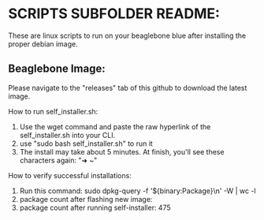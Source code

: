 # SCRIPTS SUBFOLDER README:

These are linux scripts to run on your beaglebone blue after installing the proper debian image.

## Beaglebone Image:
Please navigate to the "releases" tab of this github to download the latest image.

How to run self_installer.sh:
1) Use the wget command and paste the raw hyperlink of the self_installer.sh into your CLI.
2) use "sudo bash self_installer.sh" to run it
3) The install may take about 5 minutes. At finish, you'll see these characters again: "➜  ~"

How to verify successful installations:
1) Run this command: sudo dpkg-query -f '${binary:Package}\n' -W | wc -l
2) package count after flashing new image: 
2) package count after running self-installer: 475
